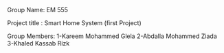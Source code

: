 Group Name: EM 555

Project title : Smart Home System (first Project)

Group Members:
1-Kareem Mohammed Glela
2-Abdalla Mohammed Ziada
3-Khaled Kassab Rizk 
